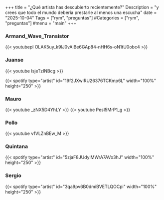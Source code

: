 +++
title = "¿Qué artista has descubierto recientemente?"
Description = "y crees que todo el mundo debería prestarle al menos una escucha"
date = "2025-10-04"
Tags = ["rym", "preguntas"]
#Categories = ["rym", "preguntas"]
#menu = "main"
+++

### Armand_Wave_Transistor

{{< youtubepl OLAK5uy_k9lJ0vAiBe6GAp84-nHH6s-oN1tU0obc4 >}}

### Juanse

{{< youtube IsjeTzINBcg >}}

{{< spotify type="artist" id="19f2JXwlRU26376TCKmp6L" width="100%" height="250" >}}

### Mauro

{{< youtube _zNX5D4YhLY >}}
{{< youtube PesI5MrP1_g >}}

### Pollo

{{< youtube v1VLZnBEw_M >}}

### Quintana

{{< spotify type="artist" id="5zjaF8JUdylMWrA7AVo3hJ" width="100%" height="250" >}}

### Sergio

{{< spotify type="artist" id="3qa9pv6B0dmiBVETLQOCpi" width="100%" height="250" >}}
